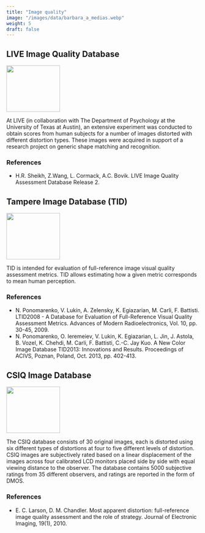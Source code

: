 ```yaml
---
title: "Image quality"
image: "/images/data/barbara_a_medias.webp"
weight: 5
draft: false
---
```


<div class="panel panel-default">
  <div class="panel-heading">
    <h2>LIVE Image Quality Database</h2>
  </div>
  <div class="panel-body">
    <div class="col-md-2">
      <a href="http://live.ece.utexas.edu/research/quality/subjective.htm">
        <img src="/images/data/LIVE-logo.webp" height="121" width="140">
      </a>
    </div>
    <div class="col-md-6">
      <p>At LIVE (in collaboration with The Department of Psychology at the University of Texas at Austin), an extensive experiment was conducted to obtain scores from human subjects for a number of images distorted with different distortion types. These images were acquired in support of a research project on generic shape matching and recognition.</p>
    </div>
    <div class="col-md-4 references">
      <div class="panel-heading2">
        <h3>References</h3>
      </div>
      <ul>
        <li>H.R. Sheikh, Z.Wang, L. Cormack, A.C. Bovik. LIVE Image Quality Assessment Database Release 2.</li>
      </ul>
    </div>
  </div>
</div>

<div class="panel panel-default">
  <div class="panel-heading">
    <h2>Tampere Image Database (TID)</h2>
  </div>
  <div class="panel-body">
    <div class="col-md-2">
      <a href="http://www.ponomarenko.info/">
        <img src="/images/data/logo-Khai.webp" height="121" width="140">
      </a>
    </div>
    <div class="col-md-6">
      <p>TID is intended for evaluation of full-reference image visual quality assessment metrics. TID allows estimating how a given metric corresponds to mean human perception.</p>
    </div>
    <div class="col-md-4 references">
      <div class="panel-heading2">
        <h3>References</h3>
      </div>
      <ul>
        <li>N. Ponomarenko, V. Lukin, A. Zelensky, K. Egiazarian, M. Carli, F. Battisti. LTID2008 - A Database for Evaluation of Full-Reference Visual Quality Assessment Metrics. Advances of Modern Radioelectronics, Vol. 10, pp. 30-45, 2009.</li>
        <li>N. Ponomarenko, O. Ieremeiev, V. Lukin, K. Egiazarian, L. Jin, J. Astola, B. Vozel, K. Chehdi, M. Carli, F. Battisti, C.-C. Jay Kuo. A New Color Image Database TID2013: Innovations and Results. Proceedings of ACIVS, Poznan, Poland, Oct. 2013, pp. 402-413.</li>
      </ul>
    </div>
  </div>
</div>

<div class="panel panel-default">
  <div class="panel-heading">
    <h2>CSIQ Image Database</h2>
  </div>
  <div class="panel-body">
    <div class="col-md-2">
      <a href="http://vision.eng.shizuoka.ac.jp/?loc=csiq">
        <img src="/images/data/osu.webp" height="121" width="140">
      </a>
    </div>
    <div class="col-md-6">
      <p>The CSIQ database consists of 30 original images, each is distorted using six different types of distortions at four to five different levels of distortion. CSIQ images are subjectively rated based on a linear displacement of the images across four calibrated LCD monitors placed side by side with equal viewing distance to the observer. The database contains 5000 subjective ratings from 35 different observers, and ratings are reported in the form of DMOS.</p>
    </div>
    <div class="col-md-4 references">
      <div class="panel-heading2">
        <h3>References</h3>
      </div>
      <ul>
        <li>E. C. Larson, D. M. Chandler. Most apparent distortion: full-reference image quality assessment and the role of strategy. Journal of Electronic Imaging, 19(1), 2010.</li>
      </ul>
    </div>
  </div>
</div>
